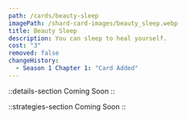 ```yaml
---
path: /cards/beauty-sleep
imagePath: /shard-card-images/beauty_sleep.webp
title: Beauty Sleep
description: You can sleep to heal yourself.
cost: "3"
removed: false
changeHistory:
  - Season 1 Chapter 1: "Card Added"
---
```


::details-section
Coming Soon
::

::strategies-section
Coming Soon
::
